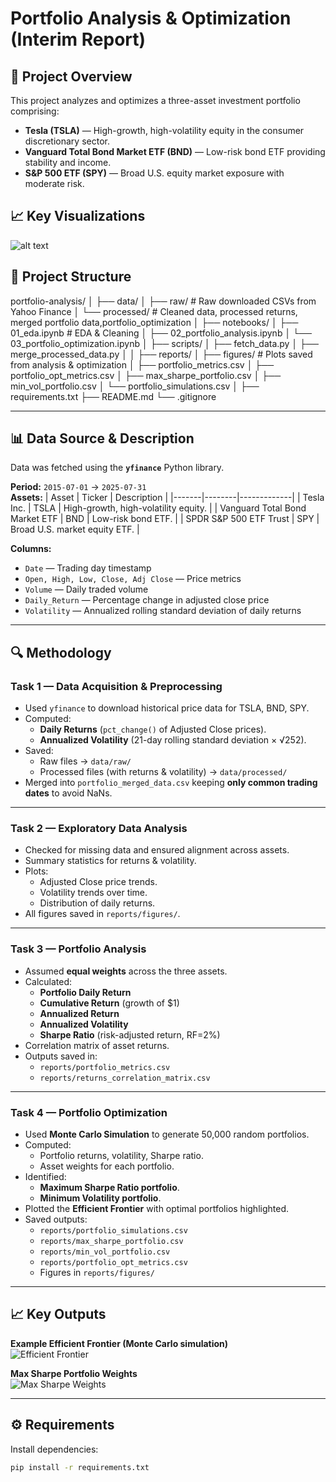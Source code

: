 # Portfolio Analysis & Optimization (Interim Report)

## 📌 Project Overview
This project analyzes and optimizes a three-asset investment portfolio comprising:
- **Tesla (TSLA)** — High-growth, high-volatility equity in the consumer discretionary sector.
- **Vanguard Total Bond Market ETF (BND)** — Low-risk bond ETF providing stability and income.
- **S&P 500 ETF (SPY)** — Broad U.S. equity market exposure with moderate risk.
## 📈 Key Visualizations

![alt text](image.png)
## 📂 Project Structure
portfolio-analysis/
│
├── data/
│ ├── raw/ # Raw downloaded CSVs from Yahoo Finance
│ └── processed/ # Cleaned data, processed returns, merged portfolio data,portfolio_optimization
│
├── notebooks/
│ ├── 01_eda.ipynb # EDA & Cleaning
│ ├── 02_portfolio_analysis.ipynb
│ └── 03_portfolio_optimization.ipynb
│
├── scripts/
│ ├── fetch_data.py
│ ├── merge_processed_data.py
│ 
│
├── reports/
│ ├── figures/ # Plots saved from analysis & optimization
│ ├── portfolio_metrics.csv
│ ├── portfolio_opt_metrics.csv
│ ├── max_sharpe_portfolio.csv
│ ├── min_vol_portfolio.csv
│ └── portfolio_simulations.csv
│
├── requirements.txt
├── README.md
└── .gitignore


---

## 📊 Data Source & Description
Data was fetched using the **`yfinance`** Python library.

**Period:** `2015-07-01` → `2025-07-31`  
**Assets:**
| Asset | Ticker | Description |
|-------|--------|-------------|
| Tesla Inc. | TSLA | High-growth, high-volatility equity. |
| Vanguard Total Bond Market ETF | BND | Low-risk bond ETF. |
| SPDR S&P 500 ETF Trust | SPY | Broad U.S. market equity ETF. |

**Columns:**
- `Date` — Trading day timestamp
- `Open, High, Low, Close, Adj Close` — Price metrics
- `Volume` — Daily traded volume
- `Daily_Return` — Percentage change in adjusted close price
- `Volatility` — Annualized rolling standard deviation of daily returns

---

## 🔍 Methodology

### **Task 1 — Data Acquisition & Preprocessing**
- Used `yfinance` to download historical price data for TSLA, BND, SPY.
- Computed:
  - **Daily Returns** (`pct_change()` of Adjusted Close prices).
  - **Annualized Volatility** (21-day rolling standard deviation × √252).
- Saved:
  - Raw files → `data/raw/`
  - Processed files (with returns & volatility) → `data/processed/`
- Merged into `portfolio_merged_data.csv` keeping **only common trading dates** to avoid NaNs.

---

### **Task 2 — Exploratory Data Analysis**
- Checked for missing data and ensured alignment across assets.
- Summary statistics for returns & volatility.
- Plots:
  - Adjusted Close price trends.
  - Volatility trends over time.
  - Distribution of daily returns.
- All figures saved in `reports/figures/`.

---

### **Task 3 — Portfolio Analysis**
- Assumed **equal weights** across the three assets.
- Calculated:
  - **Portfolio Daily Return**
  - **Cumulative Return** (growth of $1)
  - **Annualized Return**
  - **Annualized Volatility**
  - **Sharpe Ratio** (risk-adjusted return, RF=2%)
- Correlation matrix of asset returns.
- Outputs saved in:
  - `reports/portfolio_metrics.csv`
  - `reports/returns_correlation_matrix.csv`

---

### **Task 4 — Portfolio Optimization**
- Used **Monte Carlo Simulation** to generate 50,000 random portfolios.
- Computed:
  - Portfolio returns, volatility, Sharpe ratio.
  - Asset weights for each portfolio.
- Identified:
  - **Maximum Sharpe Ratio portfolio**.
  - **Minimum Volatility portfolio**.
- Plotted the **Efficient Frontier** with optimal portfolios highlighted.
- Saved outputs:
  - `reports/portfolio_simulations.csv`
  - `reports/max_sharpe_portfolio.csv`
  - `reports/min_vol_portfolio.csv`
  - `reports/portfolio_opt_metrics.csv`
  - Figures in `reports/figures/`

---

## 📈 Key Outputs
**Example Efficient Frontier (Monte Carlo simulation)**  
![Efficient Frontier](reports/figures/efficient_frontier.png)

**Max Sharpe Portfolio Weights**  
![Max Sharpe Weights](reports/figures/max_sharpe_weights.png)

---

## ⚙️ Requirements
Install dependencies:
```bash
pip install -r requirements.txt
